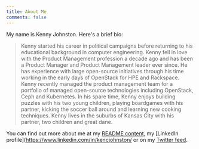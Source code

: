 ```yaml
---
title: About Me
comments: false
---
```


My name is Kenny Johnston. Here's a brief bio:

> Kenny started his career in political campaigns before returning to his educational background in computer engineering. Kenny fell in love with the Product Management profession a decade ago and has been a Product Manager and Product Management leader ever since. He has experience with large open-source initiatives through his time working in the early days of OpenStack for HPE and Rackspace. Kenny recently managed the product management team for a portfolio of managed open-source technologies including OpenStack, Ceph and Kubernetes. In his spare time, Kenny enjoys building puzzles with his two young children, playing boardgames with his partner, kicking the soccer ball around and learning new cooking techniques. Kenny lives in the suburbs of Kansas City with his partner, two children and great dane.

You can find out more about me at my [README content](https://gitlab.com/kencjohnston/README), my [LinkedIn profile](https://www.linkedin.com/in/kencjohnston/ or on my [Twitter feed](https://twitter.com/kencjohnston).